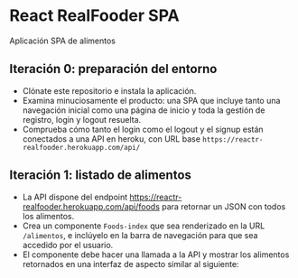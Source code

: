 # React RealFooder SPA

Aplicación SPA de alimentos

## Iteración 0: preparación del entorno
- Clónate este repositorio e instala la aplicación.
- Examina minuciosamente el producto: una SPA que incluye tanto una navegación inicial como una página de inicio y toda la gestión de registro, login y logout resuelta.
- Comprueba cómo tanto el login como el logout y el signup están conectados a una API en heroku, con URL base `https://reactr-realfooder.herokuapp.com/api/`

## Iteración 1: listado de alimentos
- La API dispone del endpoint https://reactr-realfooder.herokuapp.com/api/foods para retornar un JSON con todos los alimentos.
- Crea un componente `Foods-index` que sea renderizado en la URL `/alimentos`, e inclúyelo en la barra de navegación para que sea accedido por el usuario.
- El componente debe hacer una llamada a la API y mostrar los alimentos retornados en una interfaz de aspecto similar al siguiente: 
